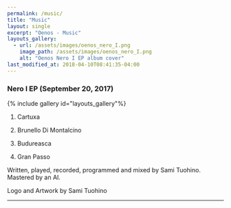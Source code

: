 ```yaml
---
permalink: /music/
title: "Music"
layout: single
excerpt: "Oenos - Music"
layouts_gallery:
  - url: /assets/images/oenos_nero_I.png
    image_path: /assets/images/oenos_nero_I.png
    alt: "Oenos Nero I EP album cover"
last_modified_at: 2018-04-10T08:41:35-04:00
---
```


### Nero I EP (September 20, 2017)

{% include gallery id="layouts_gallery"%}

1. Cartuxa

2. Brunello Di Montalcino

3. Budureasca

4. Gran Passo

Written, played, recorded, programmed and mixed by Sami Tuohino. Mastered by an AI.

Logo and Artwork by Sami Tuohino

---
